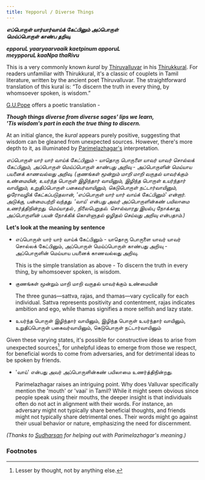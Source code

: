 ```yaml
---
title: Yepporul / Diverse Things
---
```


_**எப்பொருள் யார்யார்வாய்க் கேட்பினும் அப்பொருள்**_<br>
_**மெய்ப்பொருள் காண்ப தறிவு.**_

_**epporuL yaaryaarvaaik kaetpinum apporuL**_<br>
_**meypporuL kaaNpa thaRivu**_


This is a very commonly known _kural_ by [Thiruvalluvar](https://en.wikipedia.org/wiki/Thiruvalluvar) in his [Thirukkural](https://en.wikipedia.org/wiki/Kural). For readers unfamiliar with Thirukkural, it's a classic of couplets in Tamil literature, written by the ancient poet Thiruvalluvar. The straightforward translation of this kural is: “To discern the truth in every thing, by whomsoever spoken, is wisdom.”

[G.U.Pope](https://en.wikipedia.org/wiki/George_Uglow_Pope) offers a poetic translation -

_**Though things diverse from diverse sages' lips we learn,**_<br>
_**'Tis wisdom's part in each the true thing to discern.**_



At an initial glance, the _kural_ appears purely positive, suggesting that wisdom can be gleaned from unexpected sources. However, there's more depth to it, as illuminated by <a href="https://en.wikipedia.org/wiki/Parimelalhagar">Parimelazhagar's</a> interpretation.


_எப்பொருள் யார் யார் வாய்க் கேட்பினும் - யாதொரு பொருளை யாவர் யாவர் சொல்லக் கேட்பினும், அப்பொருள் மெய்ப்பொருள் காண்பது அறிவு - அப்பொருளின் மெய்யாய பயனைக் காணவல்லது அறிவு. (குணங்கள் மூன்றும் மாறி மாறி வருதல் யாவர்க்கும் உண்மையின், உயர்ந்த பொருள் இழிந்தார் வாயினும், இழிந்த பொருள் உயர்ந்தார் வாயினும், உறுதிப்பொருள் பகைவர்வாயினும், கெடுபொருள் நட்டார்வாயினும், ஒரோவழிக் கேட்கப்படுதலான், 'எப்பொருள் யார் யார் வாய்க் கேட்பினும்' என்றார். அடுக்கு, பன்மைபற்றி வந்தது. 'வாய்' என்பது அவர் அப்பொருளின்கண் பயிலாமை உணர்த்திநின்றது. மெய்யாதல் , நிலைபெறுதல். சொல்வாரது இயல்பு நோக்காது, அப்பொருளின் பயன் நோக்கிக் கொள்ளுதல் ஒழிதல் செய்வது அறிவு என்பதாம்.)_

**Let's look at the meaning by sentence**

* எப்பொருள் யார் யார் வாய்க் கேட்பினும் - யாதொரு பொருளை யாவர் யாவர் சொல்லக் கேட்பினும், அப்பொருள் மெய்ப்பொருள் காண்பது அறிவு - அப்பொருளின் மெய்யாய பயனைக் காணவல்லது அறிவு.

  This is the simple translation as above - To discern the truth in every thing, by whomsoever spoken, is wisdom.

* குணங்கள் மூன்றும் மாறி மாறி வருதல் யாவர்க்கும் உண்மையின்

  The three gunas—sattva, rajas, and thamas—vary cyclically for each individual. Sattva represents positivity and contentment, rajas indicates ambition and ego, while thamas signifies a more selfish and lazy state.

* உயர்ந்த பொருள் இழிந்தார் வாயினும், இழிந்த பொருள் உயர்ந்தார் வாயினும், உறுதிப்பொருள் பகைவர்வாயினும், கெடுபொருள் நட்டார்வாயினும்

Given these varying states, it's possible for constructive ideas to arise from unexpected sources[^1], for unhelpful ideas to emerge from those we respect, for beneficial words to come from adversaries, and for detrimental ideas to be spoken by friends.


* 'வாய்' என்பது அவர் அப்பொருளின்கண் பயிலாமை உணர்த்திநின்றது.

  Parimelazhagar raises an intriguing point. Why does Valluvar specifically mention the 'mouth' or 'vaai' in Tamil? While it might seem obvious since people speak using their mouths, the deeper insight is that individuals often do not act in alignment with their words. For instance, an adversary might not typically share beneficial thoughts, and friends might not typically share detrimental ones. Their words might go against their usual behavior or nature, emphasizing the need for discernment.


_(Thanks to [Sudharsan](https://www.instagram.com/sudharsan_297) for helping out with Parimelazhagar's meaning.)_


### Footnotes

[^1]: Lesser by thought, not by anything else.